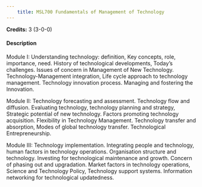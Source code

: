```yaml
---
    title: MSL700 Fundamentals of Management of Technology
---
```

**Credits:** 3 (3-0-0)



#### Description 
Module I: Understanding technology: definition, Key concepts, role, importance, need. History of technological developments, Today’s challenges. Issues of concern in Management of New Technology. Technology-Management integration, Life cycle approach to technology management. Technology innovation process. Managing and fostering the Innovation.

Module II: Technology forecasting and assessment. Technology flow and diffusion. Evaluating technology, technology planning and strategy, Strategic potential of new technology. Factors promoting technology acquisition. Flexibility in Technology Management. Technology transfer and absorption, Modes of global technology transfer. Technological Entrepreneurship.

Module III: Technology implementation. Integrating people and technology, human factors in technology operations. Organisation structure and technology. Investing for technological maintenance and growth. Concern of phasing out and upgradation. Market factors in technology operations, Science and Technology Policy, Technology support systems. Information networking for technological updatedness.